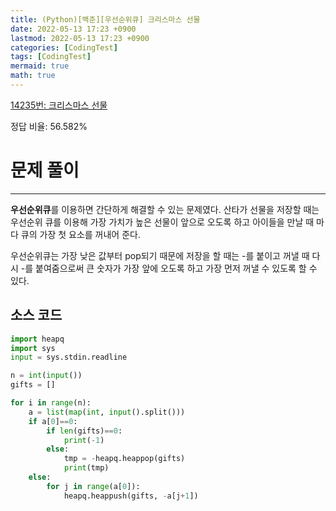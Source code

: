 ```yaml
---
title: (Python)[백준][우선순위큐] 크리스마스 선물
date: 2022-05-13 17:23 +0900
lastmod: 2022-05-13 17:23 +0900
categories: [CodingTest]
tags: [CodingTest]
mermaid: true
math: true
---
```

[14235번: 크리스마스 선물](https://www.acmicpc.net/problem/14235)

정답 비율: 56.582%

# 문제 풀이

---

**우선순위큐**를 이용하면 간단하게 해결할 수 있는 문제였다. 산타가 선물을 저장할 때는 우선순위 큐를 이용해 가장 가치가 높은 선물이 앞으로 오도록 하고 아이들을 만날 때 마다 큐의 가장 첫 요소를 꺼내어 준다.

우선순위큐는 가장 낮은 값부터 pop되기 때문에 저장을 할 때는 -를 붙이고 꺼낼 때 다시 -를 붙여줌으로써 큰 숫자가 가장 앞에 오도록 하고 가장 먼저 꺼낼 수 있도록 할 수 있다.

## 소스 코드

```python
import heapq 
import sys
input = sys.stdin.readline

n = int(input())
gifts = []

for i in range(n):
    a = list(map(int, input().split()))
    if a[0]==0:
        if len(gifts)==0:
            print(-1)
        else:
            tmp = -heapq.heappop(gifts)
            print(tmp)
    else:
        for j in range(a[0]):
            heapq.heappush(gifts, -a[j+1])
```